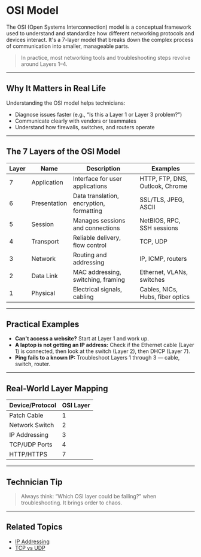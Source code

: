 # OSI Model

The OSI (Open Systems Interconnection) model is a conceptual framework used to understand and standardize how different networking protocols and devices interact. It's a 7-layer model that breaks down the complex process of communication into smaller, manageable parts.

> In practice, most networking tools and troubleshooting steps revolve around Layers 1–4.

---

## Why It Matters in Real Life

Understanding the OSI model helps technicians:
- Diagnose issues faster (e.g., “Is this a Layer 1 or Layer 3 problem?”)
- Communicate clearly with vendors or teammates
- Understand how firewalls, switches, and routers operate

---

## The 7 Layers of the OSI Model

| Layer | Name             | Description                              | Examples                              |
|-------|------------------|------------------------------------------|----------------------------------------|
| 7     | Application      | Interface for user applications          | HTTP, FTP, DNS, Outlook, Chrome        |
| 6     | Presentation     | Data translation, encryption, formatting | SSL/TLS, JPEG, ASCII                   |
| 5     | Session          | Manages sessions and connections         | NetBIOS, RPC, SSH sessions             |
| 4     | Transport        | Reliable delivery, flow control          | TCP, UDP                               |
| 3     | Network          | Routing and addressing                   | IP, ICMP, routers                      |
| 2     | Data Link        | MAC addressing, switching, framing       | Ethernet, VLANs, switches              |
| 1     | Physical         | Electrical signals, cabling              | Cables, NICs, Hubs, fiber optics       |

---

## Practical Examples

- **Can't access a website?** Start at Layer 1 and work up.
- **A laptop is not getting an IP address:** Check if the Ethernet cable (Layer 1) is connected, then look at the switch (Layer 2), then DHCP (Layer 7).
- **Ping fails to a known IP:** Troubleshoot Layers 1 through 3 — cable, switch, router.

---

## Real-World Layer Mapping

| Device/Protocol         | OSI Layer |
|-------------------------|-----------|
| Patch Cable             | 1         |
| Network Switch          | 2         |
| IP Addressing           | 3         |
| TCP/UDP Ports           | 4         |
| HTTP/HTTPS              | 7         |

---

## Technician Tip

> Always think: “Which OSI layer could be failing?” when troubleshooting. It brings order to chaos.

---

## Related Topics
- [IP Addressing](../02-IP_Addressing_and_Subnetting/IP_Classes_and_Private_IPs.md)
- [TCP vs UDP](../04-Routing_and_Switching/Routing_Protocols.md)


